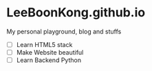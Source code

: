 # LeeBoonKong.github.io
My personal playground, blog and stuffs

- [ ] Learn HTML5 stack
- [ ] Make Website beautiful
- [ ] Learn Backend Python
